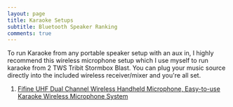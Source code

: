 ```yaml
---
layout: page
title: Karaoke Setups
subtitle: Bluetooth Speaker Ranking
comments: true
---
```


To run Karaoke from any portable speaker setup with an aux in, I highly recommend this wireless microphone setup which I use myself to run karaoke from 2 TWS Tribit Stormbox Blast. You can plug your music source directly into the included wireless receiver/mixer and you're all set.

1. [Fifine UHF Dual Channel Wireless Handheld Microphone, Easy-to-use Karaoke Wireless Microphone System](https://www.amazon.com/gp/product/B01N6448Q4?ie=UTF8&psc=1&linkCode=ll1&tag=rankingspea01-20&linkId=a39f479547b7448754b47ec2967ea45c&language=en_US&ref_=as_li_ss_tl)
